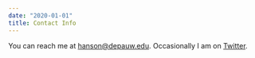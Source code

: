 ```yaml
---
date: "2020-01-01"
title: Contact Info
---
```

You can reach me at <a href="mailto:hanson@depauw.edu">hanson@depauw.edu</a>.  Occasionally I am on [Twitter](https://twitter.com/profbryanhanson).
